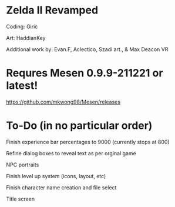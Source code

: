 # Zelda II Revamped

Coding: Giric

Art: HaddianKey

Additional work by: Evan.F, Aclectico, Szadi art., & Max Deacon VR

# Requres Mesen 0.9.9-211221 or latest!

https://github.com/mkwong98/Mesen/releases

# To-Do (in no particular order)

Finish experience bar percentages to 9000 (currently stops at 800)

Refine dialog boxes to reveal text as per orginal game

NPC portraits

Finish level up system (icons, layout, etc)

Finish character name creation and file select

Title screen